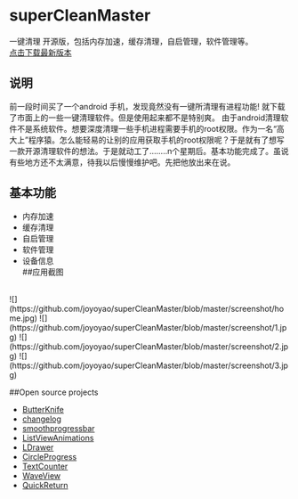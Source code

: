 # superCleanMaster
一键清理 开源版，包括内存加速，缓存清理，自启管理，软件管理等。 <br> 
[点击下载最新版本](http://www.pgyer.com/superclean)  
## 说明
前一段时间买了一个android 手机，发现竟然没有一键所清理有进程功能!
就下载了市面上的一些一键清理软件。但是使用起来都不是特别爽。
由于android清理软件不是系统软件。想要深度清理一些手机进程需要手机的root权限。作为一名“高大上”程序猿。怎么能轻易的让别的应用获取手机的root权限呢？于是就有了想写一款开源清理软件的想法。于是就动工了……..n个星期后。基本功能完成了。虽说有些地方还不太满意，待我以后慢慢维护吧。先把他放出来在说。
## 基本功能
* 内存加速
* 缓存清理
* 自启管理
* 软件管理
* 设备信息<br>
##应用截图
<br>
![](https://github.com/joyoyao/superCleanMaster/blob/master/screenshot/home.jpg)  
![](https://github.com/joyoyao/superCleanMaster/blob/master/screenshot/1.jpg) 
![](https://github.com/joyoyao/superCleanMaster/blob/master/screenshot/2.jpg) 
![](https://github.com/joyoyao/superCleanMaster/blob/master/screenshot/3.jpg) 

##Open source projects
* [ButterKnife](http://jakewharton.github.io/butterknife/)  
* [changelog](https://github.com/gabrielemariotti/changeloglib)  
* [smoothprogressbar](https://github.com/castorflex/SmoothProgressBar)  
* [ListViewAnimations](https://github.com/nhaarman/ListViewAnimations)  
* [LDrawer](https://github.com/ikimuhendis/LDrawer)  
* [CircleProgress](https://github.com/lzyzsd/CircleProgress)  
* [TextCounter](https://github.com/premnirmal/TextCounter)  
* [WaveView](https://github.com/john990/WaveView) 
* [QuickReturn](https://github.com/lawloretienne/QuickReturn) 
